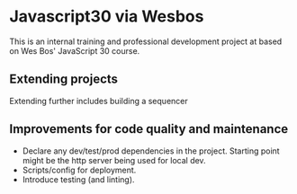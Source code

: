 # Javascript30 via Wesbos

This is an internal training and professional development project at based on Wes Bos' JavaScript 30 course. 

## Extending projects

Extending further includes building a sequencer 

## Improvements for code quality and maintenance

- Declare any dev/test/prod dependencies in the project. Starting point might be the http server being used for local dev.
- Scripts/config for deployment.
- Introduce testing (and linting).
